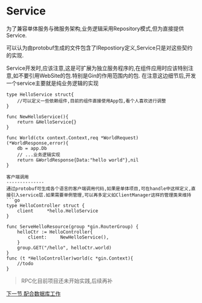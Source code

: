 Service
==============
为了兼容单体服务与微服务架构,业务逻辑采用Repository模式,但为直接提供Service.

可以认为由protobuf生成的文件包含了IRepostiory定义,Service只是对这些契约的实现.

Service开发时,应该注意,这是可扩展为独立服务程序的,在组件应用时应该特别注意,如不要引用WebSite的包.特别是Gin的作用范围内的包.
在注意这边细节后,开发一个service主要就是纯业务逻辑的实现
```
type HelloService struct{
    //可以定义一些依赖组件,目前的组件直接使用App包,看个人喜欢进行调整
}

func NewHelloService(){
    return &HelloService{}
}

func World(ctx context.Context,req *WorldRequest) (*WorldResponse,error){
    db = app.Db
    // ...业务逻辑实现
    return &WorldResponse{Data:"hello world"},nil
}

客户端调用
--------------
通过protobuf可生成各个语言的客户端调用代码,如果是单体项目,可在handle中这样定义,直接引入service层.如果需要单例管理,可以再多定义如ClientManager这样的管理类来维持
```go
type HelloController struct {
	client     *hello.HelloService	
}

func ServeHelloResource(group *gin.RouterGroup) {
	helloCtr := HelloController{
		client:     NewHelloService(),		
	}
	group.GET("/hello", helloCtr.world)	
}
func (t *HelloController)world(c *gin.Context){
    //todo
}
```
> RPC化目前项目还未开始实践,后续再补

[下一节 配合数据库工作](application-db.md)